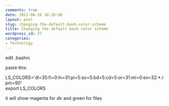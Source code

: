 ```yaml
---
comments: true
date: 2012-06-26 16:26:08
layout: post
slug: changing-the-default-bash-color-scheme
title: Changing the default bash color scheme
wordpress_id: 37
categories:
- Technology
---
```


edit .bashrc




paste this:




LS_COLORS='di=35:fi=0:ln=31:pi=5:so=5:bd=5:cd=5:or=31:mi=0:ex=32:*.rpm=90'  
export LS_COLORS




it will show magenta for dir and green for files
